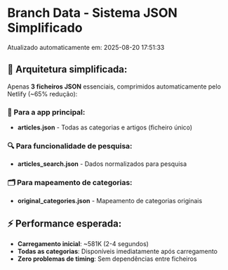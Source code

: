 # Branch Data - Sistema JSON Simplificado
Atualizado automaticamente em: 2025-08-20 17:51:33

## 🎯 Arquitetura simplificada:
Apenas **3 ficheiros JSON** essenciais, comprimidos automaticamente pelo Netlify (~65% redução):

### 📱 Para a app principal:
- **articles.json** - Todas as categorias e artigos (ficheiro único)

### 🔍 Para funcionalidade de pesquisa:
- **articles_search.json** - Dados normalizados para pesquisa

### 🗂️ Para mapeamento de categorias:
- **original_categories.json** - Mapeamento de categorias originais

## ⚡ Performance esperada:
- **Carregamento inicial**: ~581K (2-4 segundos)
- **Todas as categorias**: Disponíveis imediatamente após carregamento
- **Zero problemas de timing**: Sem dependências entre ficheiros
